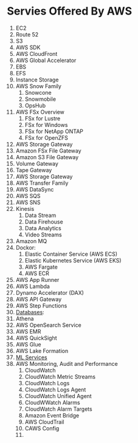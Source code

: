 # Servies Offered By AWS

1. EC2
1. Route 52
1. S3
1. AWS SDK
1. AWS CloudFront
1. AWS Global Accelerator
1. EBS
1. EFS
1. Instance Storage
1. AWS Snow Family
    1. Snowcone
    1. Snowmobile
    1. OpsHub
1. AWS FSx Overview
    1. FSx for Lustre
    1. FSx for Windows
    1. FSx for NetApp ONTAP
    1. FSx for OpenZFS
1. AWS Storage Gateway
1. Amazon FSx File Gateway
1. Amazon S3 File Gateway
1. Volume Gateway
1. Tape Gateway
1. AWS Storage Gateway
1. AWS Transfer Family
1. AWS DataSync
1. AWS SQS
1. AWS SNS
1. Kinesis
    1. Data Stream
    1. Data Firehouse
    1. Data Analytics
    1. Video Streams
1. Amazon MQ
1. Dockor:
    1. Elastic Container Service (AWS ECS)
    1. Elastic Kubernetes Service (AWS EKS)
    1. AWS Fargate
    1. AWS ECR
1. AWS App Runner
1. AWS Lambda
1. Dynamo Accelerator (DAX)
1. AWS API Gateway
1. AWS Step Functions
1. [Databases](databases.md):
1. Athena
1. AWS OpenSearch Service
1. AWS EMR
1. AWS QuickSight
1. AWS Glue
1. AWS Lake Formation
1. [ML Services](Machine_learning.md)
1. AWS Monitoring, Audit and Performance
    1. CloudWatch
    1. CloudWatch Metric Streams
    1. CloudWatch Logs
    1. CloudWatch Logs Agent
    1. CloudWatch Unified Agent
    1. CloudWWatch Alarms
    1. CloudWatch Alarm Targets
    1. Amazon Event Bridge
    1. AWS CloudTrail
    1. CAWS Config
    1. 

